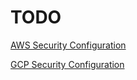 # TODO

[AWS Security Configuration](aws-security-configuration.md)

[GCP Security Configuration](gcp-security-configuration.md)